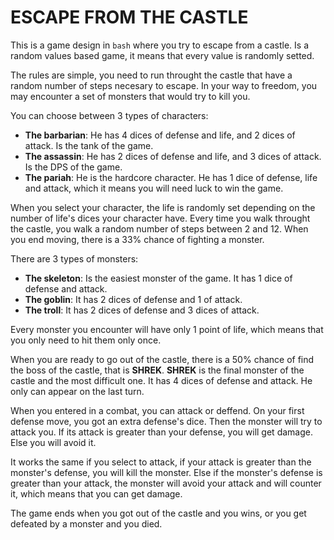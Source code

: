 # ESCAPE FROM THE CASTLE
This is a game design in ``bash`` where you try to escape from a castle. Is a random values based game, it means that every value is randomly setted.

The rules are simple, you need to run throught the castle that have a random number of steps necesary to escape. In your way to freedom, you may encounter a set of monsters that would try to kill you.

You can choose between 3 types of characters:
- **The barbarian**: He has 4 dices of defense and life, and 2 dices of attack. Is the tank of the game.
- **The assassin**: He has 2 dices of defense and life, and 3 dices of attack. Is the DPS of the game.
- **The pariah**: He is the hardcore character. He has 1 dice of defense, life and attack, which it means you will need luck to win the game.

When you select your character, the life is randomly set depending on the number of life's dices your character have. Every time you walk throught the castle, you walk a random number of steps between 2 and 12. When you end moving, there is a 33% chance of fighting a monster.

There are 3 types of monsters:
- **The skeleton**: Is the easiest monster of the game. It has 1 dice of defense and attack.
- **The goblin**: It has 2 dices of defense and 1 of attack.
- **The troll**: It has 2 dices of defense and 3 dices of attack.

Every monster you encounter will have only 1 point of life, which means that you only need to hit them only once.

When you are ready to go out of the castle, there is a 50% chance of find the boss of the castle, that is **SHREK**.
**SHREK** is the final monster of the castle and the most difficult one. It has 4 dices of defense and attack. He only can appear on the last turn.

When you entered in a combat, you can attack or deffend. On your first defense move, you got an extra defense's dice.
Then the monster will try to attack you. If its attack is greater than your defense, you will get damage. Else you will avoid it.

It works the same if you select to attack, if your attack is greater than the monster's defense, you will kill the monster. Else if the monster's defense is greater than your attack, the monster will avoid your attack and will counter it, which means that you can get damage.

The game ends when you got out of the castle and you wins, or you get defeated by a monster and you died.